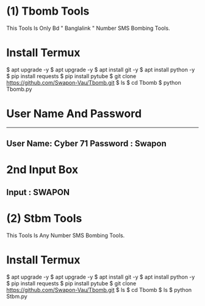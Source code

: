 # (1) Tbomb Tools
This Tools Is Only Bd " Banglalink " Number SMS Bombing Tools.
# Install Termux
$ apt upgrade -y
$ apt upgrade -y
$ apt install git -y
$ apt install python -y
$ pip install requests
$ pip install pytube
$ git clone https://github.com/Swapon-Vau/Tbomb.git
$ ls
$ cd Tbomb
$ python Tbomb.py
# User Name And Password
--------------------------------
User Name: Cyber 71
Password : Swapon
--------------------------------
# 2nd Input Box
Input : SWAPON
--------------------------------


# (2) Stbm Tools
This Tools Is Any Number SMS Bombing Tools.
# Install Termux
$ apt upgrade -y
$ apt upgrade -y
$ apt install git -y
$ apt install python -y
$ pip install requests
$ pip install pytube
$ git clone https://github.com/Swapon-Vau/Tbomb.git
$ ls
$ cd Tbomb
$ ls
$ python Stbm.py

